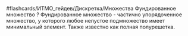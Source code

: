 #flashcards/ИТМО_гейдев/Дискретка/Множества
Фундированное множество
?
Фундированное множество - частично упорядоченное множество, у которого любое непустое подмножество имеет минимальный элемент. Также известно как полная полурешетка.
